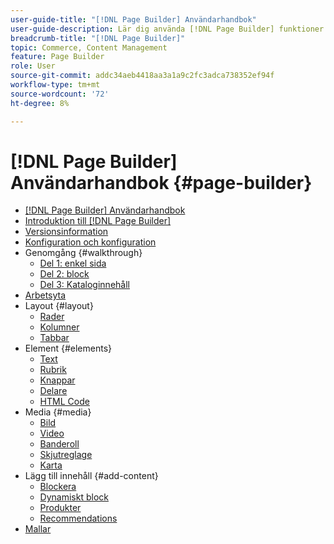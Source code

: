 ```yaml
---
user-guide-title: "[!DNL Page Builder] Användarhandbok"
user-guide-description: Lär dig använda [!DNL Page Builder] funktioner för att skapa innehållsrika sidor med anpassade layouter som förbättrar ert visuella berättande och ökar kundengagemanget och kundlojaliteten.
breadcrumb-title: "[!DNL Page Builder]"
topic: Commerce, Content Management
feature: Page Builder
role: User
source-git-commit: addc34aeb4418aa3a1a9c2fc3adca738352ef94f
workflow-type: tm+mt
source-wordcount: '72'
ht-degree: 8%

---
```



# [!DNL Page Builder] Användarhandbok {#page-builder}

- [[!DNL Page Builder] Användarhandbok](guide-overview.md)
- [Introduktion till [!DNL Page Builder]](introduction.md)
- [Versionsinformation](release-notes.md)
- [Konfiguration och konfiguration](setup.md)
- Genomgång {#walkthrough}
   - [Del 1: enkel sida](1-simple-page.md)
   - [Del 2: block](2-blocks.md)
   - [Del 3: Kataloginnehåll](3-catalog-content.md)
- [Arbetsyta](workspace.md)
- Layout {#layout}
   - [Rader](row.md)
   - [Kolumner](column.md)
   - [Tabbar](tabs.md)
- Element {#elements}
   - [Text](text.md)
   - [Rubrik](heading.md)
   - [Knappar](buttons.md)
   - [Delare](divider.md)
   - [HTML Code](html-code.md)
- Media {#media}
   - [Bild](image.md)
   - [Video](video.md)
   - [Banderoll](banner.md)
   - [Skjutreglage](slider.md)
   - [Karta](map.md)
- Lägg till innehåll {#add-content}
   - [Blockera](block.md)
   - [Dynamiskt block](dynamic-block.md)
   - [Produkter](products.md)
   - [Recommendations](recommendations.md)
- [Mallar](templates.md)

